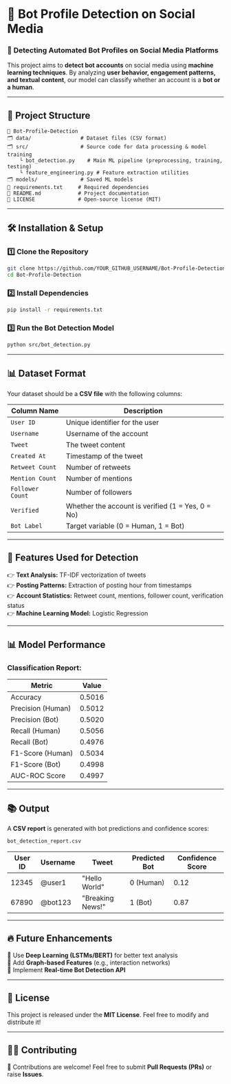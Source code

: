 
# 🤖 Bot Profile Detection on Social Media

### 🚀 **Detecting Automated Bot Profiles on Social Media Platforms**

This project aims to **detect bot accounts** on social media using **machine learning techniques**. By analyzing **user behavior, engagement patterns, and textual content**, our model can classify whether an account is a **bot or a human**.

---

## 📂 **Project Structure**

```
💁️ Bot-Profile-Detection
🗂 data/                # Dataset files (CSV format)
🗂 src/                 # Source code for data processing & model training
    └️ bot_detection.py    # Main ML pipeline (preprocessing, training, testing)
    └️ feature_engineering.py # Feature extraction utilities
🗂 models/              # Saved ML models
💟 requirements.txt     # Required dependencies
💟 README.md            # Project documentation
💟 LICENSE              # Open-source license (MIT)
```

---

## 🛠 **Installation & Setup**

### **1️⃣ Clone the Repository**

```bash
git clone https://github.com/YOUR_GITHUB_USERNAME/Bot-Profile-Detection.git
cd Bot-Profile-Detection
```

### **2️⃣ Install Dependencies**

```bash
pip install -r requirements.txt
```

### **3️⃣ Run the Bot Detection Model**

```bash
python src/bot_detection.py
```

---

## 📊 **Dataset Format**

Your dataset should be a **CSV file** with the following columns:

| Column Name      | Description                                       |
| ---------------- | ------------------------------------------------- |
| `User ID`        | Unique identifier for the user                    |
| `Username`       | Username of the account                           |
| `Tweet`          | The tweet content                                 |
| `Created At`     | Timestamp of the tweet                            |
| `Retweet Count`  | Number of retweets                                |
| `Mention Count`  | Number of mentions                                |
| `Follower Count` | Number of followers                               |
| `Verified`       | Whether the account is verified (1 = Yes, 0 = No) |
| `Bot Label`      | Target variable (0 = Human, 1 = Bot)              |

---

## 🎯 **Features Used for Detection**

👉 **Text Analysis:** TF-IDF vectorization of tweets  
👉 **Posting Patterns:** Extraction of posting hour from timestamps  
👉 **Account Statistics:** Retweet count, mentions, follower count, verification status  
👉 **Machine Learning Model:** Logistic Regression  

---

## 📊 **Model Performance**

### **Classification Report:**

| Metric           | Value |
| ----------------- | ----- |
| Accuracy          | 0.5016 |
| Precision (Human) | 0.5012 |
| Precision (Bot)   | 0.5020 |
| Recall (Human)    | 0.5056 |
| Recall (Bot)      | 0.4976 |
| F1-Score (Human)  | 0.5034 |
| F1-Score (Bot)    | 0.4998 |
| AUC-ROC Score     | 0.4997 |

---

## 📚 **Output**

A **CSV report** is generated with bot predictions and confidence scores:

```bash
bot_detection_report.csv
```

| User ID | Username | Tweet            | Predicted Bot | Confidence Score |
| ------- | -------- | ---------------- | ------------- | ---------------- |
| 12345   | @user1   | "Hello World"    | 0 (Human)     | 0.12             |
| 67890   | @bot123  | "Breaking News!" | 1 (Bot)       | 0.87             |

---

## 🔥 **Future Enhancements**

🐬 Use **Deep Learning (LSTMs/BERT)** for better text analysis  
🐬 Add **Graph-based Features** (e.g., interaction networks)  
🐬 Implement **Real-time Bot Detection API**  

---

## 📜 **License**

This project is released under the **MIT License**. Feel free to modify and distribute it!

---

## 👨‍💻 **Contributing**

🚀 Contributions are welcome! Feel free to submit **Pull Requests (PRs)** or raise **Issues**.
